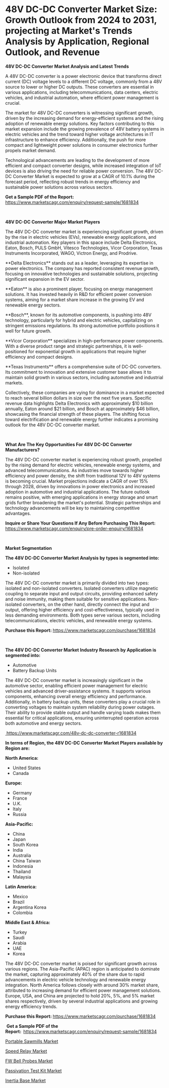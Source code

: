 <p><h1>48V DC-DC Converter Market Size: Growth Outlook from 2024 to 2031, projecting at Market's Trends Analysis by Application, Regional Outlook, and Revenue</h1></p><p><strong>48V DC-DC Converter Market Analysis and Latest Trends</strong></p>
<p><p>A 48V DC-DC converter is a power electronic device that transforms direct current (DC) voltage levels to a different DC voltage, commonly from a 48V source to lower or higher DC outputs. These converters are essential in various applications, including telecommunications, data centers, electric vehicles, and industrial automation, where efficient power management is crucial.</p><p>The market for 48V DC-DC converters is witnessing significant growth, driven by the increasing demand for energy-efficient systems and the rising adoption of renewable energy solutions. Key factors contributing to this market expansion include the growing prevalence of 48V battery systems in electric vehicles and the trend toward higher voltage architectures in IT infrastructure to enhance efficiency. Additionally, the push for more compact and lightweight power solutions in consumer electronics further propels market demand.</p><p>Technological advancements are leading to the development of more efficient and compact converter designs, while increased integration of IoT devices is also driving the need for reliable power conversion. The 48V DC-DC Converter Market is expected to grow at a CAGR of 10.1% during the forecast period, reflecting robust trends in energy efficiency and sustainable power solutions across various sectors.</p></p>
<p><strong>Get a Sample PDF of the Report:&nbsp;</strong> <a href="https://www.marketscagr.com/enquiry/request-sample/1681834?utm_campaign=1265&utm_medium=2&utm_source=Github&utm_content=ia&utm_term=01102024&utm_id=48v-dc-dc-converter">https://www.marketscagr.com/enquiry/request-sample/1681834</a></p>
<p>&nbsp;</p>
<p><strong>48V DC-DC Converter Major Market Players</strong></p>
<p><p>The 48V DC-DC converter market is experiencing significant growth, driven by the rise in electric vehicles (EVs), renewable energy applications, and industrial automation. Key players in this space include Delta Electronics, Eaton, Bosch, PULS GmbH, Vitesco Technologies, Vicor Corporation, Texas Instruments Incorporated, WAGO, Victron Energy, and Prodrive.</p><p>**Delta Electronics** stands out as a leader, leveraging its expertise in power electronics. The company has reported consistent revenue growth, focusing on innovative technologies and sustainable solutions, projecting significant expansion in the EV sector.</p><p>**Eaton** is also a prominent player, focusing on energy management solutions. It has invested heavily in R&D for efficient power conversion systems, aiming for a market share increase in the growing EV and renewable energy sectors.</p><p>**Bosch**, known for its automotive components, is pushing into 48V technology, particularly for hybrid and electric vehicles, capitalizing on stringent emissions regulations. Its strong automotive portfolio positions it well for future growth.</p><p>**Vicor Corporation** specializes in high-performance power components. With a diverse product range and strategic partnerships, it is well-positioned for exponential growth in applications that require higher efficiency and compact designs.</p><p>**Texas Instruments** offers a comprehensive suite of DC-DC converters. Its commitment to innovation and extensive customer base allows it to maintain solid growth in various sectors, including automotive and industrial markets.</p><p>Collectively, these companies are vying for dominance in a market expected to reach several billion dollars in size over the next five years. Specific revenue data highlights Delta Electronics with approximately $10 billion annually, Eaton around $21 billion, and Bosch at approximately $46 billion, showcasing the financial strength of these players. The shifting focus toward electrification and renewable energy further indicates a promising outlook for the 48V DC-DC converter market.</p></p>
<p>&nbsp;</p>
<p><strong>What Are The Key Opportunities For 48V DC-DC Converter Manufacturers?</strong></p>
<p><p>The 48V DC-DC converter market is experiencing robust growth, propelled by the rising demand for electric vehicles, renewable energy systems, and advanced telecommunications. As industries move towards higher efficiency and power density, the shift from traditional 12V to 48V systems is becoming crucial. Market projections indicate a CAGR of over 15% through 2028, driven by innovations in power electronics and increased adoption in automotive and industrial applications. The future outlook remains positive, with emerging applications in energy storage and smart grids further broadening the market's potential. Strategic partnerships and technology advancements will be key to maintaining competitive advantages.</p></p>
<p><strong>Inquire or Share Your Questions If Any Before Purchasing This Report:</strong> <a href="https://www.marketscagr.com/enquiry/pre-order-enquiry/1681834?utm_campaign=1265&utm_medium=2&utm_source=Github&utm_content=ia&utm_term=01102024&utm_id=48v-dc-dc-converter">https://www.marketscagr.com/enquiry/pre-order-enquiry/1681834</a></p>
<p>&nbsp;</p>
<p><strong>Market Segmentation</strong></p>
<p><strong>The 48V DC-DC Converter Market Analysis by types is segmented into:</strong></p>
<p><ul><li>Isolated</li><li>Non-isolated</li></ul></p>
<p><p>The 48V DC-DC converter market is primarily divided into two types: isolated and non-isolated converters. Isolated converters utilize magnetic coupling to separate input and output circuits, providing enhanced safety and noise immunity, making them suitable for sensitive applications. Non-isolated converters, on the other hand, directly connect the input and output, offering higher efficiency and cost-effectiveness, typically used in less demanding environments. Both types serve various sectors, including telecommunications, electric vehicles, and renewable energy systems.</p></p>
<p><strong>Purchase this Report:&nbsp;</strong><a href="https://www.marketscagr.com/purchase/1681834?utm_campaign=1265&utm_medium=2&utm_source=Github&utm_content=ia&utm_term=01102024&utm_id=48v-dc-dc-converter">https://www.marketscagr.com/purchase/1681834</a></p>
<p>&nbsp;</p>
<p><strong>The 48V DC-DC Converter Market Industry Research by Application is segmented into:</strong></p>
<p><ul><li>Automotive</li><li>Battery Backup Units</li></ul></p>
<p><p>The 48V DC-DC converter market is increasingly significant in the automotive sector, enabling efficient power management for electric vehicles and advanced driver-assistance systems. It supports various components, enhancing overall energy efficiency and performance. Additionally, in battery backup units, these converters play a crucial role in converting voltages to maintain system reliability during power outages. Their ability to provide stable output and handle varying loads makes them essential for critical applications, ensuring uninterrupted operation across both automotive and energy sectors.</p></p>
<p><a href="https://www.marketscagr.com/48v-dc-dc-converter-r1681834?utm_campaign=1265&utm_medium=2&utm_source=Github&utm_content=ia&utm_term=01102024&utm_id=48v-dc-dc-converter">&nbsp;https://www.marketscagr.com/48v-dc-dc-converter-r1681834</a></p>
<p><strong>In terms of Region, the 48V DC-DC Converter Market Players available by Region are:</strong></p>
<p>
    <p> <strong> North America: </strong>
        <ul>
            <li>United States</li>
            <li>Canada</li>
        </ul>
        </p> 
    <p> <strong> Europe: </strong>
        <ul>
            <li>Germany</li>
            <li>France</li>
            <li>U.K.</li>
            <li>Italy</li>
            <li>Russia</li>
        </ul>
        </p> 
    <p> <strong> Asia-Pacific: </strong>
        <ul>
            <li>China</li>
            <li>Japan</li>
            <li>South Korea</li>
            <li>India</li>
            <li>Australia</li>
            <li>China Taiwan</li>
            <li>Indonesia</li>
            <li>Thailand</li>
            <li>Malaysia</li>
        </ul>
        </p> 
    <p> <strong> Latin America: </strong>
        <ul>
            <li>Mexico</li>
            <li>Brazil</li>
            <li>Argentina Korea</li>
            <li>Colombia</li>
        </ul>
        </p> 
    <p> <strong> Middle East & Africa: </strong>
        <ul>
            <li>Turkey</li>
            <li>Saudi</li>
            <li>Arabia</li>
            <li>UAE</li>
            <li>Korea</li>
        </ul>
    </p>
    </p>
<p><p>The 48V DC-DC converter market is poised for significant growth across various regions. The Asia-Pacific (APAC) region is anticipated to dominate the market, capturing approximately 40% of the share due to rapid advancements in electric vehicle technology and renewable energy integration. North America follows closely with around 30% market share, attributed to increasing demand for efficient power management solutions. Europe, USA, and China are projected to hold 20%, 5%, and 5% market shares respectively, driven by several industrial applications and growing energy efficiency trends.</p></p>
<p><strong>Purchase this Report: </strong><a href="https://www.marketscagr.com/purchase/1681834?utm_campaign=1265&utm_medium=2&utm_source=Github&utm_content=ia&utm_term=01102024&utm_id=48v-dc-dc-converter">https://www.marketscagr.com/purchase/1681834</a></p>
<p>&nbsp;<strong>Get a Sample PDF of the Report:&nbsp;&nbsp;</strong><a href="https://www.marketscagr.com/enquiry/request-sample/1681834?utm_campaign=1265&utm_medium=2&utm_source=Github&utm_content=ia&utm_term=01102024&utm_id=48v-dc-dc-converter">https://www.marketscagr.com/enquiry/request-sample/1681834</a></p>
<p><strong></strong></p>
<p><p><a href="https://www.linkedin.com/pulse/global-portable-sawmills-market-size-expected-experience-cagr-y48cf?utm_campaign=1265&utm_medium=2&utm_source=Github&utm_content=ia&utm_term=01102024&utm_id=48v-dc-dc-converter">Portable Sawmills Market</a></p><p><a href="https://issuu.com/reportprime-2/docs/speed-relay-market-size-2030.pptx_7ed0c9c96dc4db?utm_campaign=1265&utm_medium=2&utm_source=Github&utm_content=ia&utm_term=01102024&utm_id=48v-dc-dc-converter">Speed Relay Market</a></p><p><a href="https://issuu.com/reportprime-2/docs/fw-bell-probes-market-size-2030.ppt_60f1d51b1cd8bc?utm_campaign=1265&utm_medium=2&utm_source=Github&utm_content=ia&utm_term=01102024&utm_id=48v-dc-dc-converter">FW Bell Probes Market</a></p><p><a href="https://www.linkedin.com/pulse/global-passivation-test-kit-market-opportunities-challenges2024-ybnhf?utm_campaign=1265&utm_medium=2&utm_source=Github&utm_content=ia&utm_term=01102024&utm_id=48v-dc-dc-converter">Passivation Test Kit Market</a></p><p><a href="https://www.linkedin.com/pulse/inertia-base-market-indicators-size-regional-breakdown-player-70q7f?utm_campaign=1265&utm_medium=2&utm_source=Github&utm_content=ia&utm_term=01102024&utm_id=48v-dc-dc-converter">Inertia Base Market</a></p></p>